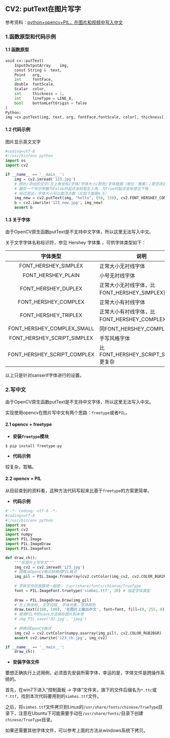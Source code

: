 ## CV2: putText在图片写字

参考资料：[python+opencv+PIL，在图片和视频中写入中文](https://blog.csdn.net/wyx100/article/details/80412101)

### 1.函数原型和代码示例

#### 1.1 函数原型

```python
void cv::putText(
    InputOutputArray    img,
    const String &  text,
    Point   org,
    int     fontFace,
    double  fontScale,
    Scalar  color,
    int     thickness = 1,
    int     lineType = LINE_8,
    bool    bottomLeftOrigin = false 
)       
Python:
img =cv.putText(img, text, org, fontFace,fontScale, color[, thickness[, lineType[, bottomLeftOrigin]]])
```

#### 1.2 代码示例

图片显示英文文字

```python
#coding=utf-8
#!/usr/bin/env python
import os
import cv2

if __name__ == '__main__':
    img = cv2.imread('123.jpg')
    # 照片/添加的文字/左上角坐标/字体/字体大小/颜色/字体粗细（单位：像素）/是否改变默认起点
    # 最后一个布尔参数为False时起点坐标是左上角，为True时起点坐标是左下角
    # 经过测试，字体大小可以取浮点数（比如下面是0.5）
    img_new = cv2.putText(img, "hello", (50, 150), cv2.FONT_HERSHEY_COMPLEX, 0.5, (0,255, 0), 1, False) 
    b = cv2.imwrite('123_new.jpg', img_new)
    assert b
```

#### 1.3 关于字体

由于OpenCV原生函数putText是不支持中文字体，所以这里无法写入中文。

关于文字字体名称标识符，参见 Hershey 字体集 ，可供字体类型如下：

| 字体类型 | 说明 |
| :---: | --- |
| FONT_HERSHEY_SIMPLEX | 正常大小无衬线字体 |
| FONT_HERSHEY_PLAIN | 小号无衬线字体 |
| FONT_HERSHEY_DUPLEX | 正常大小无衬线字体，比FONT_HERSHEY_SIMPLEX更复杂 |
| FONT_HERSHEY_COMPLEX | 正常大小有衬线字体 |
| FONT_HERSHEY_TRIPLEX | 正常大小有衬线字体，比FONT_HERSHEY_COMPLEX更复杂
| FONT_HERSHEY_COMPLEX_SMALL | 同FONT_HERSHEY_COMPLEX |
| FONT_HERSHEY_SCRIPT_SIMPLEX | 手写风格字体 |
| FONT_HERSHEY_SCRIPT_COMPLEX | 比FONT_HERSHEY_SCRIPT_SIMPLEX 更复杂 |

以上只是针对sanserif字体进行的设置。

### 2.写中文

由于OpenCV原生函数putText是不支持中文字体，所以这里无法写入中文。

实现使用opencv在图片写中文有两个思路：`freetype`或者`PIL`。

#### 2.1 opencv + freetype

* **安装`freetype`模块**

```shell
$ pip install freetype-py
```

* **代码示例**

较复杂，暂略。

#### 2.2 opencv + PIL

从目前查到的资料看，这种方法代码写起来比基于`freetype`的方案更简单。

* **代码示例**

```python
# -*- coding: utf-8 -*-
#coding=utf-8
#!/usr/bin/env python
import os
import cv2
import numpy
import PIL.Image
import PIL.ImageDraw
import PIL.ImageFont

def draw_ch():
    """在图片上写中文"""
    img_cv2 = cv2.imread('123.jpg')
    # 图像从OpenCV格式转换成PIL格式
    img_pil = PIL.Image.fromarray(cv2.cvtColor(img_cv2, cv2.COLOR_BGR2RGB))
 
    # 字体文件存放路径一般是： /usr/share/fonts/chinese/TrueType
    font = PIL.ImageFont.truetype('simhei.ttf', 20) # 指定字体类型
 
    draw = PIL.ImageDraw.Draw(img_pil)
    # 左上角坐标, 文字内容, 字体对象，字体颜色
    draw.text((100, 100), '在图片上输出中文', font=font, fill=(0, 255, 0))
    # 使用PIL中的save方法保存图片到本地
    # img_PIL.save('02.jpg', 'jpeg')
 
    # 转换回OpenCV格式
    img_cv2 = cv2.cvtColor(numpy.asarray(img_pil), cv2.COLOR_RGB2BGR)
    assert cv2.imwrite('123_ch.jpg', img_cv2)

if __name__ == '__main__':
    draw_ch()
```

* **安装字体文件**

要想正确执行上述用例，必须首先安装所需字体，幸运的是，字体文件是跨操作系统的。

首先，在win7下进入“控制面板 -> 字体”文件夹，旗下的文件后缀名为`*.ttc`或`*.ttf`，找到本次代码要用到的`simhei.ttf`文件。

之后，将`simhei.ttf`文件拷贝到Linux的`/usr/share/fonts/chinese/TrueType`目录下，注意在Ubuntu下可能需要手动在`/usr/share/fonts/`目录下创建`chinese/TrueType`目录。

如果还需要其他字体文件，可以参考上面的方法从windows系统下拷贝。








 